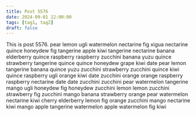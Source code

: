 ```yaml
---
title: Post 5576
date: 2024-09-01 12:00:00
tags: [tag1, tag2]
draft: false
---
```

This is post 5576.
pear
lemon
ugli
watermelon
nectarine
fig
xigua
nectarine
quince
honeydew
fig
tangerine
apple
kiwi
tangerine
nectarine
banana
elderberry
quince
raspberry
raspberry
zucchini
banana
yuzu
quince
strawberry
tangerine
quince
quince
honeydew
grape
kiwi
date
pear
lemon
tangerine
banana
quince
yuzu
zucchini
strawberry
zucchini
quince
kiwi
quince
raspberry
ugli
orange
kiwi
date
zucchini
orange
orange
raspberry
raspberry
nectarine
date
date
zucchini
zucchini
pear
watermelon
tangerine
mango
ugli
honeydew
fig
honeydew
zucchini
lemon
lemon
zucchini
strawberry
fig
zucchini
mango
banana
strawberry
orange
pear
watermelon
nectarine
kiwi
cherry
elderberry
lemon
fig
orange
zucchini
mango
nectarine
kiwi
mango
apple
tangerine
watermelon
apple
watermelon
fig
kiwi
